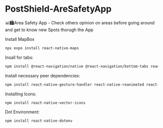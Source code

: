 # PostShield-AreSafetyApp

📊🏙️Area Safety App - Check others opinion on areas before going around and get to know new Spots thorugh the App

Install MapBox

```bash
npx expo install react-native-maps

```

Insall for tabs:

```bash
npm install @react-navigation/native @react-navigation/bottom-tabs react-native-screens react-native-safe-area-context
```

Install necessary peer dependencies:

```bash
npm install react-native-gesture-handler react-native-reanimated react-native-screens react-native-safe-area-context @react-native-community/masked-view
```

Installing Icons:

```bash
npm install react-native-vector-icons

```

Dot Environment:

```bash
npm install react-native-dotenv

```
